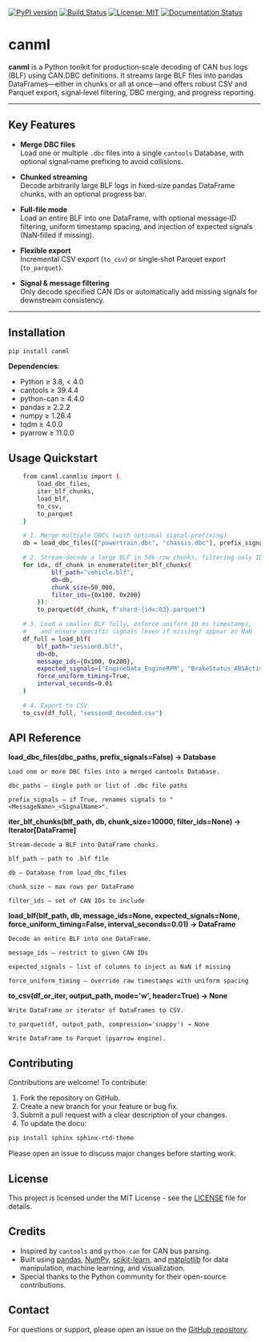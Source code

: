 <!-- Top‐level Badges -->
[![PyPI version](https://img.shields.io/pypi/v/canml.svg)](https://pypi.org/project/canml/)
[![Build Status](https://github.com/cosminmemetea/canml/actions/workflows/ci.yml/badge.svg)](https://github.com/cosminmemetea/canml/actions)
[![License: MIT](https://img.shields.io/badge/License-MIT-blue.svg)](LICENSE)
[![Documentation Status](https://readthedocs.org/projects/canml/badge/?version=latest)](https://canml.readthedocs.io/)

# canml

**canml** is a Python toolkit for production‐scale decoding of CAN bus logs (BLF) using CAN.DBC definitions. It streams large BLF files into pandas DataFrames—either in chunks or all at once—and offers robust CSV and Parquet export, signal‐level filtering, DBC merging, and progress reporting.

---

## Key Features

- **Merge DBC files**  
  Load one or multiple `.dbc` files into a single `cantools` Database, with optional signal‐name prefixing to avoid collisions.

- **Chunked streaming**  
  Decode arbitrarily large BLF logs in fixed‐size pandas DataFrame chunks, with an optional progress bar.

- **Full‐file mode**  
  Load an entire BLF into one DataFrame, with optional message‐ID filtering, uniform timestamp spacing, and injection of expected signals (NaN‐filled if missing).

- **Flexible export**  
  Incremental CSV export (`to_csv`) or single‐shot Parquet export (`to_parquet`).

- **Signal & message filtering**  
  Only decode specified CAN IDs or automatically add missing signals for downstream consistency.

---

## Installation

```bash
pip install canml
```

**Dependencies**:

- Python ≥ 3.8, < 4.0
- cantools ≥ 39.4.4
- python-can ≥ 4.4.0
- pandas ≥ 2.2.2
- numpy ≥ 1.26.4
- tqdm ≥ 4.0.0
- pyarrow ≥ 11.0.0

## Usage Quickstart

```bash
    from canml.canmlio import (
        load_dbc_files,
        iter_blf_chunks,
        load_blf,
        to_csv,
        to_parquet
    )

    # 1. Merge multiple DBCs (with optional signal‐prefixing)
    db = load_dbc_files(["powertrain.dbc", "chassis.dbc"], prefix_signals=True)

    # 2. Stream‐decode a large BLF in 50k‐row chunks, filtering only IDs 0x100 & 0x200
    for idx, df_chunk in enumerate(iter_blf_chunks(
            blf_path="vehicle.blf",
            db=db,
            chunk_size=50_000,
            filter_ids={0x100, 0x200}
        )):
        to_parquet(df_chunk, f"shard-{idx:03}.parquet")

    # 3. Load a smaller BLF fully, enforce uniform 10 ms timestamps,
    #    and ensure specific signals (even if missing) appear as NaN
    df_full = load_blf(
        blf_path="session0.blf",
        db=db,
        message_ids={0x100, 0x200},
        expected_signals=["EngineData_EngineRPM", "BrakeStatus_ABSActive"],
        force_uniform_timing=True,
        interval_seconds=0.01
    )

    # 4. Export to CSV
    to_csv(df_full, "session0_decoded.csv")

```

## API Reference

**load_dbc_files(dbc_paths, prefix_signals=False) → Database**
      
    Load one or more DBC files into a merged cantools Database.

    dbc_paths – single path or list of .dbc file paths

    prefix_signals – if True, renames signals to "<MessageName>_<SignalName>".

**iter_blf_chunks(blf_path, db, chunk_size=10000, filter_ids=None) → Iterator[DataFrame]**

    Stream‐decode a BLF into DataFrame chunks.

    blf_path – path to .blf file

    db – Database from load_dbc_files

    chunk_size – max rows per DataFrame

    filter_ids – set of CAN IDs to include

**load_blf(blf_path, db, message_ids=None, expected_signals=None, force_uniform_timing=False, interval_seconds=0.01) → DataFrame**

    Decode an entire BLF into one DataFrame.

    message_ids – restrict to given CAN IDs

    expected_signals – list of columns to inject as NaN if missing

    force_uniform_timing – override raw timestamps with uniform spacing

**to_csv(df_or_iter, output_path, mode='w', header=True) → None**

    Write DataFrame or iterator of DataFrames to CSV.

    to_parquet(df, output_path, compression='snappy') → None
    
    Write DataFrame to Parquet (pyarrow engine).


## Contributing

Contributions are welcome! To contribute:

1. Fork the repository on GitHub.
2. Create a new branch for your feature or bug fix.
3. Submit a pull request with a clear description of your changes.
4. To update the docu:
 
 ```bash
pip install sphinx sphinx-rtd-theme
```

Please open an issue to discuss major changes before starting work.

## License

This project is licensed under the MIT License - see the [LICENSE](LICENSE) file for details.

## Credits

- Inspired by `cantools` and `python-can` for CAN bus parsing.
- Built using [pandas](https://pandas.pydata.org/), [NumPy](https://numpy.org/), [scikit-learn](https://scikit-learn.org/stable/), and [matplotlib](https://matplotlib.org/) for data manipulation, machine learning, and visualization.
- Special thanks to the Python community for their open-source contributions.

## Contact

For questions or support, please open an issue on the [GitHub repository](https://github.com/cosminmemetea/canml).